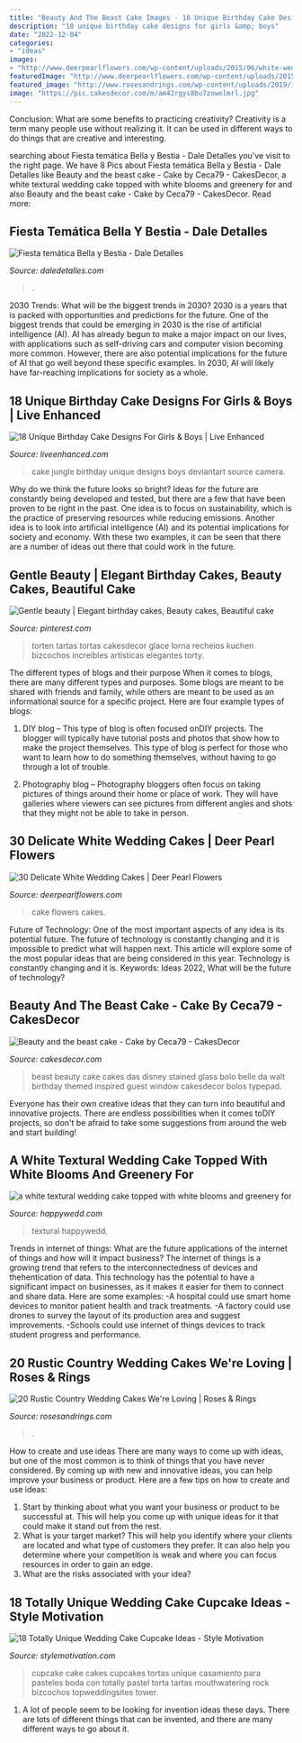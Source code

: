 ```yaml
---
title: "Beauty And The Beast Cake Images - 18 Unique Birthday Cake Designs For Girls &amp; Boys"
description: "18 unique birthday cake designs for girls &amp; boys"
date: "2022-12-04"
categories:
- "ideas"
images:
- "http://www.deerpearlflowers.com/wp-content/uploads/2015/06/white-wedding-cake-white-sugar-dogwood-flowers-683x1024.jpg"
featuredImage: "http://www.deerpearlflowers.com/wp-content/uploads/2015/06/white-wedding-cake-white-sugar-dogwood-flowers-683x1024.jpg"
featured_image: "http://www.rosesandrings.com/wp-content/uploads/2019/11/Country-rustic-wedding-cake-ideas-9.jpg"
image: "https://pic.cakesdecor.com/m/am42rgys8bu7zowolmrl.jpg"
---
```



Conclusion: What are some benefits to practicing creativity?
Creativity is a term many people use without realizing it. It can be used in different ways to do things that are creative and interesting.

	

		
searching about Fiesta temática Bella y Bestia - Dale Detalles you've visit to the right page. We have 8 Pics about Fiesta temática Bella y Bestia - Dale Detalles like Beauty and the beast cake - Cake by Ceca79 - CakesDecor, a white textural wedding cake topped with white blooms and greenery for and also Beauty and the beast cake - Cake by Ceca79 - CakesDecor. Read more:
		
    
## Fiesta Temática Bella Y Bestia - Dale Detalles

<img loading=lazy src="https://i1.wp.com/www.daledetalles.com/wp-content/uploads/2016/01/8.jpg" onerror="this.onerror=null;this.src='https://tse2.mm.bing.net/th?id=OIP.vQPlRi6_GtTVEueg7xNRVwHaJ4&amp;pid=15.1';" alt="Fiesta temática Bella y Bestia - Dale Detalles">

_Source: daledetalles.com_

>. 

	

2030 Trends: What will be the biggest trends in 2030?
2030 is a years that is packed with opportunities and predictions for the future. One of the biggest trends that could be emerging in 2030 is the rise of artificial intelligence (AI). AI has already begun to make a major impact on our lives, with applications such as self-driving cars and computer vision becoming more common. However, there are also potential implications for the future of AI that go well beyond these specific examples. In 2030, AI will likely have far-reaching implications for society as a whole.

    
## 18 Unique Birthday Cake Designs For Girls &amp; Boys | Live Enhanced

<img loading=lazy src="http://www.liveenhanced.com/wp-content/uploads/2018/02/Jungle-Book-Party-Cake.jpg" onerror="this.onerror=null;this.src='https://tse4.mm.bing.net/th?id=OIP.43tOnOrWev0y_AcKGRtCNgHaJ4&amp;pid=15.1';" alt="18 Unique Birthday Cake Designs For Girls &amp; Boys | Live Enhanced">

_Source: liveenhanced.com_

>cake jungle birthday unique designs boys deviantart source camera. 

	

Why do we think the future looks so bright?
Ideas for the future are constantly being developed and tested, but there are a few that have been proven to be right in the past. One idea is to focus on sustainability, which is the practice of preserving resources while reducing emissions. Another idea is to look into artificial intelligence (AI) and its potential implications for society and economy. With these two examples, it can be seen that there are a number of ideas out there that could work in the future.

    
## Gentle Beauty | Elegant Birthday Cakes, Beauty Cakes, Beautiful Cake

<img loading=lazy src="https://i.pinimg.com/736x/42/36/fa/4236faaa025df98dfa91d0166770da4d.jpg" onerror="this.onerror=null;this.src='https://tse2.mm.bing.net/th?id=OIP.3qs8qJDUUyUTDdXyD9U5VAHaLH&amp;pid=15.1';" alt="Gentle beauty | Elegant birthday cakes, Beauty cakes, Beautiful cake">

_Source: pinterest.com_

>torten tartas tortas cakesdecor glace lorna recheios kuchen bizcochos increíbles artísticas elegantes torty. 

	

The different types of blogs and their purpose
When it comes to blogs, there are many different types and purposes. Some blogs are meant to be shared with friends and family, while others are meant to be used as an informational source for a specific project. Here are four example types of blogs: 
1. DIY blog – This type of blog is often focused onDIY projects. The blogger will typically have tutorial posts and photos that show how to make the project themselves. This type of blog is perfect for those who want to learn how to do something themselves, without having to go through a lot of trouble. 

2. Photography blog – Photography bloggers often focus on taking pictures of things around their home or place of work. They will have galleries where viewers can see pictures from different angles and shots that they might not be able to take in person.

    
## 30 Delicate White Wedding Cakes | Deer Pearl Flowers

<img loading=lazy src="http://www.deerpearlflowers.com/wp-content/uploads/2015/06/white-wedding-cake-white-sugar-dogwood-flowers-683x1024.jpg" onerror="this.onerror=null;this.src='https://tse1.mm.bing.net/th?id=OIP.-5q1GmKX7IxWnNNUDowjdwHaLG&amp;pid=15.1';" alt="30 Delicate White Wedding Cakes | Deer Pearl Flowers">

_Source: deerpearlflowers.com_

>cake flowers cakes. 

	

Future of Technology: One of the most important aspects of any idea is its potential future. The future of technology is constantly changing and it is impossible to predict what will happen next. This article will explore some of the most popular ideas that are being considered in this year.
Technology is constantly changing and it is. Keywords: Ideas 2022, What will be the future of technology?

    
## Beauty And The Beast Cake - Cake By Ceca79 - CakesDecor

<img loading=lazy src="https://pic.cakesdecor.com/m/am42rgys8bu7zowolmrl.jpg" onerror="this.onerror=null;this.src='https://tse3.mm.bing.net/th?id=OIP.fq-sYa869-TDRUl6jwZ5SQHaLU&amp;pid=15.1';" alt="Beauty and the beast cake - Cake by Ceca79 - CakesDecor">

_Source: cakesdecor.com_

>beast beauty cake cakes das disney stained glass bolo belle da walt birthday themed inspired guest window cakesdecor bolos typepad. 

	

Everyone has their own creative ideas that they can turn into beautiful and innovative projects. There are endless possibilities when it comes toDIY projects, so don't be afraid to take some suggestions from around the web and start building!

    
## A White Textural Wedding Cake Topped With White Blooms And Greenery For

<img loading=lazy src="http://happywedd.com/wp-content/uploads/2019/04/a-white-textural-wedding-cake-topped-with-white-blooms-and-greenery-for-an-elegant-rustic-wedding.jpg" onerror="this.onerror=null;this.src='https://tse1.mm.bing.net/th?id=OIP.B38KIFrZRLXg9aOtcvjo6AHaLG&amp;pid=15.1';" alt="a white textural wedding cake topped with white blooms and greenery for">

_Source: happywedd.com_

>textural happywedd. 

	

Trends in internet of things: What are the future applications of the internet of things and how will it impact business?
The internet of things is a growing trend that refers to the interconnectedness of devices and thehentication of data. This technology has the potential to have a significant impact on businesses, as it makes it easier for them to connect and share data. Here are some examples: 
-A hospital could use smart home devices to monitor patient health and track treatments. 
-A factory could use drones to survey the layout of its production area and suggest improvements. 
-Schools could use internet of things devices to track student progress and performance.

    
## 20 Rustic Country Wedding Cakes We&#039;re Loving | Roses &amp; Rings

<img loading=lazy src="http://www.rosesandrings.com/wp-content/uploads/2019/11/Country-rustic-wedding-cake-ideas-9.jpg" onerror="this.onerror=null;this.src='https://tse1.mm.bing.net/th?id=OIP.KJkW0qs2PuaKMLFB7n7U-AHaLZ&amp;pid=15.1';" alt="20 Rustic Country Wedding Cakes We&#039;re Loving | Roses &amp; Rings">

_Source: rosesandrings.com_

>. 

	

How to create and use ideas
There are many ways to come up with ideas, but one of the most common is to think of things that you have never considered. By coming up with new and innovative ideas, you can help improve your business or product. Here are a few tips on how to create and use ideas: 
1. Start by thinking about what you want your business or product to be successful at. This will help you come up with unique ideas for it that could make it stand out from the rest. 
2. What is your target market? This will help you identify where your clients are located and what type of customers they prefer. It can also help you determine where your competition is weak and where you can focus resources in order to gain an edge. 
3. What are the risks associated with your idea?

    
## 18 Totally Unique Wedding Cake Cupcake Ideas - Style Motivation

<img loading=lazy src="https://www.topweddingsites.com/wedding-blog/wp-content/uploads/2014/03/Screen-Shot-2014-03-11-at-7.24.47-AM.png" onerror="this.onerror=null;this.src='https://tse3.mm.bing.net/th?id=OIP.0uhhvjQGGtrAqAZnZNGY2wHaLo&amp;pid=15.1';" alt="18 Totally Unique Wedding Cake Cupcake Ideas - Style Motivation">

_Source: stylemotivation.com_

>cupcake cake cakes cupcakes tortas unique casamiento para pasteles boda con totally pastel torta tartas mouthwatering rock bizcochos topweddingsites tower. 

	

1. A lot of people seem to be looking for invention ideas these days. There are lots of different things that can be invented, and there are many different ways to go about it. 

